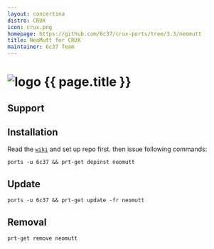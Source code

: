 ```yaml
---
layout: concertina
distro: CRUX
icon: crux.png
homepage: https://github.com/6c37/crux-ports/tree/3.3/neomutt
title: NeoMutt for CRUX
maintainer: 6c37 Team
---
```


# ![logo](/images/distros/{{page.icon}}) {{ page.title }}

## Support <a id="support"></a>

## Installation <a id="install"></a>

Read the [`wiki`](https://github.com/6c37/crux-ports/wiki/Installing-the-git-driver-and-adding-the-6c37-repo) and set up repo first.
then issue following commands:

```
ports -u 6c37 && prt-get depinst neomutt
```

## Update <a id="update"></a>

```
ports -u 6c37 && prt-get update -fr neomutt
```

## Removal <a id="remove"></a>

```
prt-get remove neomutt
```
